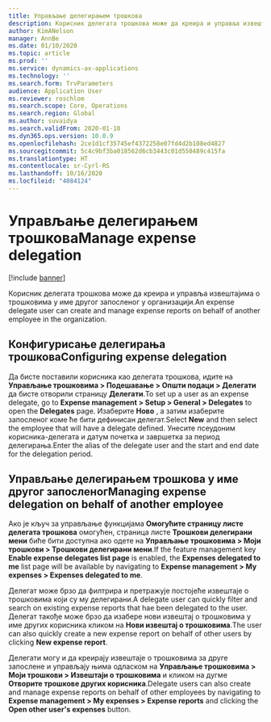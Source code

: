 ```yaml
---
title: Управљање делегирањем трошкова
description: Корисник делегата трошкова може да креира и управља извештајима о трошковима у име другог запосленог у организацији.
author: KimANelson
manager: AnnBe
ms.date: 01/10/2020
ms.topic: article
ms.prod: ''
ms.service: dynamics-ax-applications
ms.technology: ''
ms.search.form: TrvParameters
audience: Application User
ms.reviewer: roschlom
ms.search.scope: Core, Operations
ms.search.region: Global
ms.author: suvaidya
ms.search.validFrom: 2020-01-10
ms.dyn365.ops.version: 10.0.9
ms.openlocfilehash: 2ce1d1cf35745ef4372258e07fd4d2b108ed4827
ms.sourcegitcommit: 5c4c9bf3ba018562d6cb3443c01d550489c415fa
ms.translationtype: HT
ms.contentlocale: sr-Cyrl-RS
ms.lasthandoff: 10/16/2020
ms.locfileid: "4084124"
---
```

# <a name="manage-expense-delegation"></a><span data-ttu-id="2a576-103">Управљање делегирањем трошкова</span><span class="sxs-lookup"><span data-stu-id="2a576-103">Manage expense delegation</span></span>

[!include [banner](../includes/banner.md)]

<span data-ttu-id="2a576-104">Корисник делегата трошкова може да креира и управља извештајима о трошковима у име другог запосленог у организацији.</span><span class="sxs-lookup"><span data-stu-id="2a576-104">An expense delegate user can create and manage expense reports on behalf of another employee in the organization.</span></span>

## <a name="configuring-expense-delegation"></a><span data-ttu-id="2a576-105">Конфигурисање делегирања трошкова</span><span class="sxs-lookup"><span data-stu-id="2a576-105">Configuring expense delegation</span></span>

<span data-ttu-id="2a576-106">Да бисте поставили корисника као делегата трошкова, идите на **Управљање трошковима > Подешавање > Општи подаци > Делегати** да бисте отворили страницу **Делегати**.</span><span class="sxs-lookup"><span data-stu-id="2a576-106">To set up a user as an expense delegate, go to **Expense management > Setup > General > Delegates** to open the **Delegates** page.</span></span> <span data-ttu-id="2a576-107">Изаберите **Ново** , а затим изаберите запосленог коме ће бити дефинисан делегат.</span><span class="sxs-lookup"><span data-stu-id="2a576-107">Select **New** and then select the employee that will have a delegate defined.</span></span> <span data-ttu-id="2a576-108">Унесите псеудоним корисника-делегата и датум почетка и завршетка за период делегирања.</span><span class="sxs-lookup"><span data-stu-id="2a576-108">Enter the alias of the delegate user and the start and end date for the delegation period.</span></span>

## <a name="managing-expense-delegation-on-behalf-of-another-employee"></a><span data-ttu-id="2a576-109">Управљање делегирањем трошкова у име другог запосленог</span><span class="sxs-lookup"><span data-stu-id="2a576-109">Managing expense delegation on behalf of another employee</span></span>

<span data-ttu-id="2a576-110">Ако је кључ за управљање функцијама **Омогућите страницу листе делегата трошкова** омогућен, страница листе **Трошкови делегирани мени** биће бити доступна ако одете на **Управљање трошковима > Моји трошкови > Трошкови делегирани мени**.</span><span class="sxs-lookup"><span data-stu-id="2a576-110">If the feature management key **Enable expense delegates list page** is enabled, the **Expenses delegated to me** list page will be available by navigating to **Expense management > My expenses > Expenses delegated to me**.</span></span>

<span data-ttu-id="2a576-111">Делегат може брзо да филтрира и претражује постојеће извештаје о трошковима који су му делегирани.</span><span class="sxs-lookup"><span data-stu-id="2a576-111">A delegate user can quickly filter and search on existing expense reports that hae been delegated to the user.</span></span> <span data-ttu-id="2a576-112">Делегат такође може брзо да изабере нови извештај о трошковима у име других корисника кликом на **Нови извештај о трошковима**.</span><span class="sxs-lookup"><span data-stu-id="2a576-112">The user can also quickly create a new expense report on behalf of other users by clicking **New expense report**.</span></span>

<span data-ttu-id="2a576-113">Делегати могу и да креирају извештаје о трошковима за друге запослене и управљају њима одласком на **Управљање трошковима > Моји трошкови > Извештаји о трошковима** и кликом на дугме **Отворите трошкове других корисника**.</span><span class="sxs-lookup"><span data-stu-id="2a576-113">Delegate users can also create and manage expense reports on behalf of other employees by navigating to **Expense management > My expenses > Expense reports** and clicking the **Open other user's expenses** button.</span></span>
